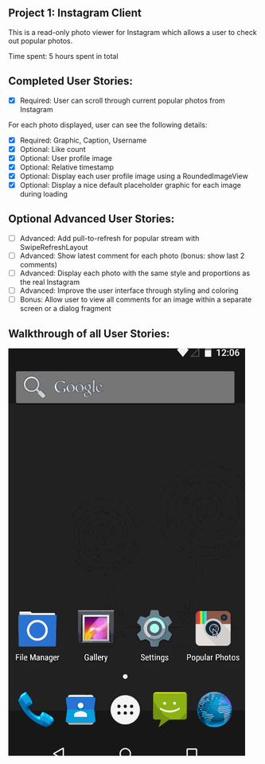 Project 1: Instagram Client
---------------------------

This is a read-only photo viewer for Instagram which allows a user to check out popular photos.

Time spent: 5 hours spent in total

Completed User Stories:
----------------------

- [x] Required: User can scroll through current popular photos from Instagram

For each photo displayed, user can see the following details:
- [x] Required: Graphic, Caption, Username
- [x] Optional: Like count
- [x] Optional: User profile image
- [x] Optional: Relative timestamp
- [x] Optional: Display each user profile image using a RoundedImageView
- [x] Optional: Display a nice default placeholder graphic for each image during loading

Optional Advanced User Stories:
-------------------------------

- [ ] Advanced: Add pull-to-refresh for popular stream with SwipeRefreshLayout
- [ ] Advanced: Show latest comment for each photo (bonus: show last 2 comments)
- [ ] Advanced: Display each photo with the same style and proportions as the real Instagram
- [ ] Advanced: Improve the user interface through styling and coloring
- [ ] Bonus: Allow user to view all comments for an image within a separate screen or a dialog fragment

Walkthrough of all User Stories:
-------------------------------

![](Walkthrough.gif)